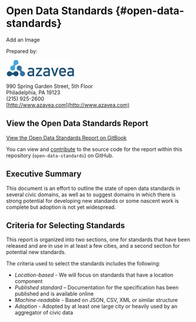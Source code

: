 # Open Data Standards {#open-data-standards}

Add an Image

Prepared by:

![](images/azavea_trans_sm.png)

990 Spring Garden Street, 5th Floor<br>
Philadelphia, PA 19123<br>
(215) 925-2600<br>
[http://www.azavea.com](http://www.azavea.com)<br>

## View the Open Data Standards Report

[View the Open Data Standards Report on GitBook](https://azavea.gitbooks.io/open-data-standards/content/)

You can view and [contribute](contribute.md) to the source code for the report within this repository (`open-data-standards`) on GitHub.

## Executive Summary
This document is an effort to outline the state of open data standards in several civic domains, as well as to suggest domains in which there is strong potential for developing new standards or some nascent work is complete but adoption is not yet widespread.

## Criteria for Selecting Standards
This report is organized into two sections, one for standards that have been released and are in use in at least a few cities, and a second section for potential new standards.

The criteria used to select the standards includes the following:

*   *Location-based* - We will focus on standards that have a location component
*   *Published standard* – Documentation for the specification has been published and is available online
*   *Machine-readable* - Based on JSON, CSV, XML or similar structure
*   *Adoption* - Adopted by at least one large city or heavily used by an aggregator of civic data
